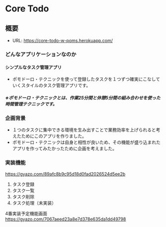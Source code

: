 # Core Todo

## 概要

* URL: https://core-todo-w-poms.herokuapp.com/

### どんなアプリケーションなのか
#### **シンプルなタスク管理アプリ**
* ポモドーロ・テクニックを使って登録したタスクを１つずつ確実にこなしていくスタイルのタスク管理アプリです。
##### ※ポモドーロ・テクニックとは、作業25分間と休憩5分間の組み合わせを使った時間管理テクニックです。


### 企画背景
* １つのタスクに集中できる環境を生み出すことで業務効率を上げられると考えたためにこのアプリを作りました。
* ポモドーロ・テクニックは自身と相性が良いため、その機能が盛り込まれたアプリを作ってみたかったために企画を考えました。

### 実装機能
https://gyazo.com/89afc8b9c95d18d0fad2026524d5ee2b
1. タスク登録
2. タスク一覧
3. タスク削除
4. タスク処理（未実装）

4番実装予定機能画面
https://gyazo.com/7067aeed23a8e7d378e635da1dd49798
